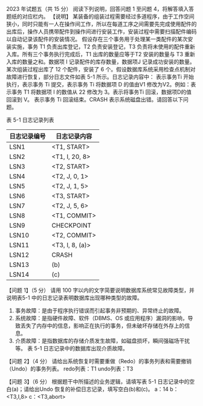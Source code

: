 2023 年试题五（共 15 分）
阅读下列说明，回答问题 1 至问题 4，将解答填入答题纸的对应栏内。
【说明】
某装备的组装过程需要经过多道程序，由于工作空间狭小，同时只能有一人在操作间工作，所以在每道工序之间需要先完成使用配件的出库后，操作人员携带配件到操作间进行安装工作，安装过程中需要扫描配件编码以自动记录该配件的安装情况。 假设存在三个事务用于处理某一类配件的某次安装实施，事务 T1 负责出库登记，T2 负责安装登记，T3 负责将未使用的配件重新入库。所有三个事务执行完成后，T1 出库的数量应等于T2 安装的数量与 T3 重新入库的数量之和。数据项 I 记录配件的库存数量，数据项J 记录成功安装的数量。 某次组装过程出库了 12 个配件，安装了 6 个。假设数据库系统采用检查点机制对故障进行恢复，部分日志文件如表 5-1 所示。日志记录内容中： 表示事务Ti 开始执行，表示事务 Ti 提交，表示事务 Ti 将数据项 D 的值由V1 修改为V2。例如：表示事务 T1 将数据项 I 的数值从 22 修改为 3。表示将事务Ti 回滚，数据项D的值回滚到 V。 表示事务 Ti 回滚结束。CRASH 表示系统磁盘出错。请回答以下问题。

表 5-1 日志记录列表

| 日志记录编号 | 日志记录内容          |
| ------ | --------------- |
| LSN1   | <T1, START>     |
| LSN2   | <T1, I, 20, 8>  |
| LSN3   | <T2, START>     |
| LSN4   | <T2, J, 0, 1>   |
| LSN5   | <T2, J, 1, 5>   |
| LSN6   | <T3, START>     |
| LSN7   | <T2, J, 5, 6>   |
| LSN8   | <T1, COMMIT>    |
| LSN9   | CHECKPOINT      |
| LSN10  | <T2, COMMIT>    |
| LSN11  | <T3, I, 8, (a)> |
| LSN12  | CRASH           |
| LSN13  | (b)             |
| LSN14  | (c)             |


【问题 1】（5 分） 请用 100 字以内的文字简要说明数据库系统常见故障类型，并说明表5-1 中的日志记录表明数据库出现哪种类型的故障。
1. 事务故障：是由于程序执行错误而引起事务非预期的、异常终止的故障。
2. 系统故障：是指硬件故障、软件（DBMS、OS 或应用程序）漏洞的影响，导致丢失了内存中的信息，影响正在执行的事务，但未破坏存储在外存上的信息。
3. 介质故障：是指数据库的存储介质发生故障，如磁盘损坏，瞬间强磁场干扰等。
表 5-1 日志记录中的数据库出现介质故障。

【问题 2】（4 分） 请给出系统恢复时需要重做（Redo）的事务列表和需要撤销（Undo）的事务列表。
redo列表：T1
undo列表：T3

【问题 3】（6 分） 根据题干中所描述的业务逻辑，请填写表 5-1 日志记录中的空白(a)；请给出Undo 恢复的补偿日志记录，填写空白(b)和(c)。
a：14
b：<T3,I,8>
c：<T3,abort>
